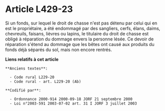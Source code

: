 # Article L429-23

Si un fonds, sur lequel le droit de chasse n'est pas détenu par celui qui en est le propriétaire, a été endommagé par des
sangliers, cerfs, élans, daims, chevreuils, faisans, lièvres ou lapins, le titulaire du droit de chasse est obligé à
réparation du dommage envers la personne lésée. Ce devoir de réparation s'étend au dommage que les bêtes ont causé aux
produits du fonds déjà séparés du sol, mais non encore rentrés.

**Liens relatifs à cet article**

	**Anciens textes**:

	  - Code rural L229-20
	  - Code rural - art. L229-20 (Ab)

	**Codifié par**:

	  - Ordonnance 2000-914 2000-09-18 JORF 21 septembre 2000
	  - Loi n°2003-591 2003-07-02 art. 31 I JORF 3 juillet 2003
